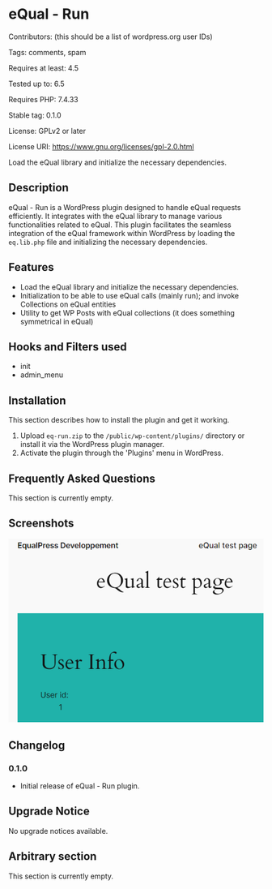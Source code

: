 # eQual - Run

Contributors: (this should be a list of wordpress.org user IDs)

Tags: comments, spam

Requires at least: 4.5

Tested up to: 6.5

Requires PHP: 7.4.33

Stable tag: 0.1.0

License: GPLv2 or later

License URI: https://www.gnu.org/licenses/gpl-2.0.html

Load the eQual library and initialize the necessary dependencies.

## Description

eQual - Run is a WordPress plugin designed to handle eQual requests efficiently. It integrates with the eQual library to
manage various functionalities related to eQual. This plugin facilitates the seamless integration of the eQual framework
within WordPress by loading the `eq.lib.php` file and initializing the necessary dependencies.

## Features

- Load the eQual library and initialize the necessary dependencies.
- Initialization to be able to use eQual calls (mainly run); and invoke Collections on eQual entities
- Utility to get WP Posts with eQual collections (it does something symmetrical in eQual)

## Hooks and Filters used

- init
- admin_menu

## Installation

This section describes how to install the plugin and get it working.

1. Upload `eq-run.zip` to the `/public/wp-content/plugins/` directory or install it via the WordPress plugin manager.
2. Activate the plugin through the 'Plugins' menu in WordPress.

## Frequently Asked Questions

This section is currently empty.

## Screenshots

![](./doc/images/poster.png)

## Changelog

### 0.1.0

- Initial release of eQual - Run plugin.

## Upgrade Notice

No upgrade notices available.

## Arbitrary section

This section is currently empty.
